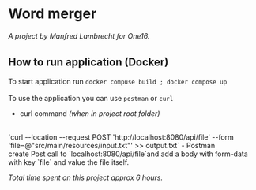 # Word merger
###### A project by Manfred Lambrecht for One16.

## How to run application (Docker)

To start application run ``docker compuse build ; docker compose up``
<br>
<br>
To use the application you can use ``postman`` or ``curl``
<br>

- curl command _(when in project root folder)_
<br>
`curl --location --request POST 'http://localhost:8080/api/file' --form 'file=@"src/main/resources/input.txt"' >> output.txt`
- Postman
<br>
create Post call to `localhost:8080/api/file`and add a body with form-data with key `file` and value the file itself.

<br>

_Total time spent on this project approx 6 hours._



